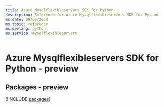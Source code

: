 ```yaml
---
title: Azure Mysqlflexibleservers SDK for Python
description: Reference for Azure Mysqlflexibleservers SDK for Python
ms.date: 09/06/2024
ms.topic: reference
ms.devlang: python
ms.service: mysqlflexibleservers
---
```

# Azure Mysqlflexibleservers SDK for Python - preview
## Packages - preview
[!INCLUDE [packages](mysqlflexibleservers-index.md)]